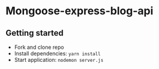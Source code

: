 # Mongoose-express-blog-api

## Getting started
- Fork and clone repo
- Install dependencies: `yarn install`
- Start application: `nodemon server.js`